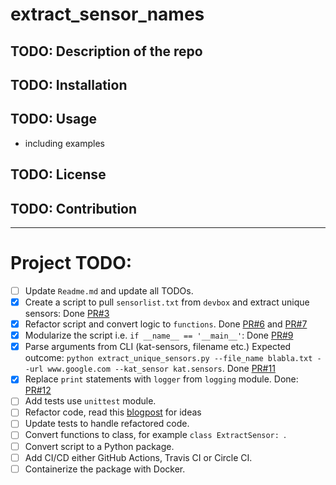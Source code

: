 # extract_sensor_names

## TODO: Description of the repo

## TODO: Installation

## TODO: Usage
- including examples

## TODO: License

## TODO: Contribution

----------
# Project TODO:

- [ ] Update `Readme.md` and update all TODOs.
- [x] Create a script to pull `sensorlist.txt` from `devbox` and extract unique sensors: Done [PR#3](https://github.com/mamkhari/extract_sensor_names/pull/3)
- [x] Refactor script and convert logic to `functions`. Done [PR#6](https://github.com/mamkhari/extract_sensor_names/pull/6/files) and [PR#7](https://github.com/mamkhari/extract_sensor_names/pull/7/files)
- [x] Modularize the script i.e. `if __name__ == '__main__'`: Done [PR#9](https://github.com/mamkhari/extract_sensor_names/pull/9/files)
- [x] Parse arguments from CLI (kat-sensors, filename etc.)
  Expected outcome: `python extract_unique_sensors.py --file_name blabla.txt --url www.google.com --kat_sensor kat.sensors`. Done [PR#11](https://github.com/mamkhari/extract_sensor_names/pull/11)
- [x] Replace `print` statements with `logger` from `logging` module. Done: [PR#12](https://github.com/mamkhari/extract_sensor_names/pull/12)
- [ ] Add tests use `unittest` module.
- [ ] Refactor code, read this [blogpost](https://dev.to/renegadecoder94/8-coolest-python-programming-language-features-58i9) for ideas
- [ ] Update tests to handle refactored code.
- [ ] Convert functions to class, for example `class ExtractSensor: `.
- [ ] Convert script to a Python package.
- [ ] Add CI/CD either GitHub Actions, Travis CI or Circle CI.
- [ ] Containerize the package with Docker.
